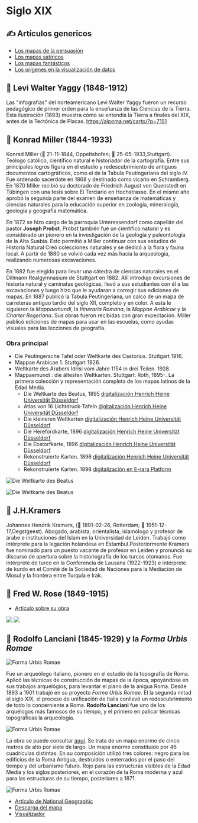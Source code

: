 # Siglo XIX

## ✍ Artículos genericos

* [Los mapas de la persuasión](https://www.bl.uk/maps/articles/maps-for-display-and-persuasion)
* [Los mapas satíricos](https://www.bl.uk/maps/articles/satirical-maps)
* [Los mapas fantásticos](https://www.atlasobscura.com/articles/fantastical-maps-to-escape-into)
* [Los orígenes en la visualización de datos](https://culturacientifica.com/2019/08/01/los-origenes-de-la-visualizacion-de-datos/)

## 🎨 Levi Walter Yaggy (1848-1912)

Las "infografías" del norteamericano Levi Walter Yaggy fueron un recurso pedagógico de primer orden para la enseñanza de las Ciencias de la Tierra. Esta ilustración (1893) muestra cómo se entendía la Tierra a finales del XIX, antes de la Tectónica de Placas.
https://alpoma.net/carto/?p=7151


## 🎨 Konrad Miller (1844-1933)

Konrad Miller (🍼 21-11-1844, Oppeltshofen; 🏁 25-05-1933,Stuttgart). Teólogo católico, científico natural e historiador de la cartografía. Entre sus principales logros figura en el estudio y redescubrimiento de antiguos documentos cartográficos, como el de la Tabula Peutingeriana del siglo IV. Fue ordenado sacerdote en 1868 y destinado como vicario en Schramberg. En 1870 Miller recibió su doctorado de Friedrich August von Quenstedt en Tübingen con una tesis sobre El Terciario en Hochstrasse. En el mismo año aprobó la segunda parte del examen de enseñanza de matemáticas y ciencias naturales para la educación superior en zoología, mineralogía, geología y geografía matemática.

En 1872 se hizo cargo de la parroquia Unteressendorf como capellán del pastor **Joseph Probst**. Probst también fue un científico natural y es considerado un pionero en la investigación de la geología y paleontología de la Alta Suabia. Esto permitió a Miller continuar con sus estudios de Historia Natural Creó colecciones naturales y se dedicó a la flora y fauna local. A partir de 1880 se volvió cada vez más hacia la arqueología, realizando numerosas excavaciones.

En 1882 fue elegido para llevar una cátedra de ciencias naturales en el Dillmann Realgymnasium de Stuttgart en 1882. Allí introdujo excursiones de historia natural y caminatas geológicas, llevó a sus estudiantes con él a las excavaciones y luego hizo que le ayudaran a corregir sus ediciones de mapas. En 1887 publicó la Tabula Peutingeriana, un calco de un mapa de carreteras antiguo tardío del siglo XII, completo y en color. A esta le siguieron la *Mappaemundi*, la *Itineraria Romana*, la *Mappae Arabicae* y la *Charter Rogeriana*. Sus obras fueron recibidas con gran expectación. Miller publicó ediciones de mapas para usar en las escuelas, como ayudas visuales para las lecciones de geografía. 

### Obra principal

* Die Peutingersche Tafel oder Weltkarte des Castorius. Stuttgart 1916.
* Mappae Arabicae 1. Stuttgart 1926.
* Weltkarte des Arabers Idrisi vom Jahre 1154 in drei Teilen. 1928.
* Mappaemundi : die ältesten Weltkarten. Stuttgart: Roth, 1895-.  La primera colección y representación completa de los mapas latinos de la Edad Media.
	* Die Weltkarte des Beatus, 1895 [digitalización Henrich Heine Universität Düsseldorf](https://digital.ub.uni-duesseldorf.de/ihd/content/titleinfo/2553468)
	* Atlas von 16 Lichtdruck-Tafeln [digitalización Henrich Heine Universität Düsseldorf](https://digital.ub.uni-duesseldorf.de/ihd/content/titleinfo/2553457)
	* Die kleineren Weltkarten [digitalización Henrich Heine Universität Düsseldorf](https://digital.ub.uni-duesseldorf.de/ihd/content/titleinfo/2553435)
	* Die Herefordkarte, 1896 [digitalización Henrich Heine Universität Düsseldorf](https://digital.ub.uni-duesseldorf.de/urn/urn:nbn:de:hbz:061:1-66799)
	* Die Ebstorfkarte, 1896 [digitalización Henrich Heine Universität Düsseldorf](https://digital.ub.uni-duesseldorf.de/ihd/content/titleinfo/2553404)
	* Rekonstruierte Karten. 1898 [digitalización Henrich Heine Universität Düsseldorf](https://digital.ub.uni-duesseldorf.de/ihd/content/titleinfo/2553389)
	* Rekonstruierte Karten. 1898 [digitalización en E-rara Platform](https://www.e-rara.ch/zut/content/titleinfo/11583511)

![Die Weltkarte des Beatus](img/konrad-miller-mappaemundi.jpg)

![Die Weltkarte des Beatus](img/konrad-miller-mappaearabicae.jpg)


## 🎨 J.H.Kramers

Johannes Hendrik Kramers,  (🍼 1891-02-26, Rotterdam; 🏁 1951-12-17,Oegstgeest). Abogado, arabista, orientalista, islamólogo y profesor de árabe e instituciones del Islam en la Universidad de Leiden. Trabajó como intérprete para la legación holandesa en Estambul.Posteriormente Kramers fue nominado para un puesto vacante de profesor en Leiden y pronunció su discurso de apertura sobre la historiografía de los turcos otomanos. Fue intérprete de turco en la Conferencia de Lausana (1922-1923) e intérprete de kurdo en el Comité de la Sociedad de Naciones para la Mediación de Mosul y la frontera entre Turquía e Irak.


## 🎨 Fred W. Rose (1849-1915)

+ [Artículo sobre su obra](https://ashrarebooks.wordpress.com/2014/12/18/fred-w-rose-1850-1915/)

![](img/1877-the-avenger-fredrose.jpg)
![](img/1877-satiricals-fredrose.jpg)

## 🎨 Rodolfo Lanciani (1845-1929) y la *Forma Urbis Romae*

![Forma Urbis Romae](img/forma-urbis-romae.jpg)

Fue un arqueólogo italiano, pionero en el estudio de la topografía de Roma. Aplicó las técnicas de construcción de mapas de la época, apoyándose en sus trabajos arquelógios, para levantar el plano de la anigua Roma. Desde  1893 a 1901 trabajó en su proyecto *Forma Urbis Romae*. El la segunda mitad el siglo XIX, el proceso de unificación de Italia conllevó un redescubrimiento de todo lo concerniente a Roma. **Rodolfo Lanciani** fue uno de los arquélogos más famosos de su tiempo, y el primero en palicar técnicas topográficas la arqueología.

![Forma Urbis Romae](img/forma-urbis-romae-2.jpg)

La obra se puede consultar [aquí](https://t.co/TLh6ULuW26?amp=1). Se trata de un mapa enorme de cinco metros de alto por siete de largo. Un mapa enorme constituido por 46 cuadrículas distintas. En su composición utilizó tres colores: negro para los edificios de la Roma Antigua, destruidos o enterrados por el paso del tiempo y del urbanismo futuro. Rojo para las estructuras visibles de la Edad Media y los siglos posteriores, en el corazón de la Roma moderna y azul para las estructuras de su tiempo, posteriores a 1871.

![Forma Urbis Romae](img/forma-urbis-romae-3.jpg)

* [Artículo de National Geographic](https://www.nationalgeographic.com/news/2017/07/map-rome-history-lanciani-artifact/)
* [Descarga del mapa](https://digilander.libero.it/amareroma/furtav.htm)
* [Visualizador](https://t.co/TLh6ULuW26?amp=1)
